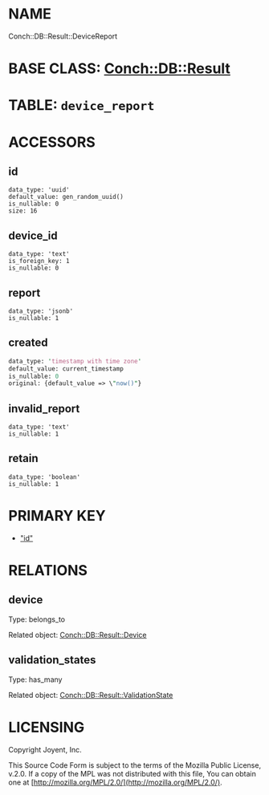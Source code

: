 # NAME

Conch::DB::Result::DeviceReport

# BASE CLASS: [Conch::DB::Result](/conch/modules/Conch::DB::Result)

# TABLE: `device_report`

# ACCESSORS

## id

```
data_type: 'uuid'
default_value: gen_random_uuid()
is_nullable: 0
size: 16
```

## device\_id

```
data_type: 'text'
is_foreign_key: 1
is_nullable: 0
```

## report

```
data_type: 'jsonb'
is_nullable: 1
```

## created

```perl
data_type: 'timestamp with time zone'
default_value: current_timestamp
is_nullable: 0
original: {default_value => \"now()"}
```

## invalid\_report

```
data_type: 'text'
is_nullable: 1
```

## retain

```
data_type: 'boolean'
is_nullable: 1
```

# PRIMARY KEY

- ["id"](#id)

# RELATIONS

## device

Type: belongs\_to

Related object: [Conch::DB::Result::Device](/conch/modules/Conch::DB::Result::Device)

## validation\_states

Type: has\_many

Related object: [Conch::DB::Result::ValidationState](/conch/modules/Conch::DB::Result::ValidationState)

# LICENSING

Copyright Joyent, Inc.

This Source Code Form is subject to the terms of the Mozilla Public License,
v.2.0. If a copy of the MPL was not distributed with this file, You can obtain
one at [http://mozilla.org/MPL/2.0/](http://mozilla.org/MPL/2.0/).
